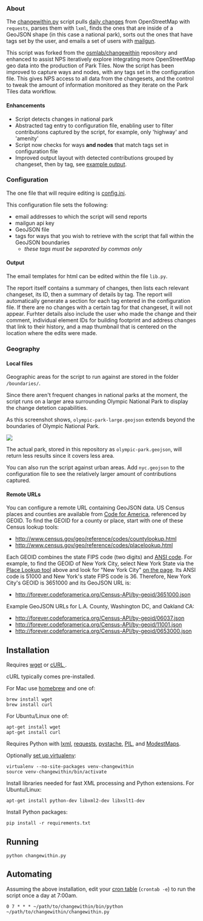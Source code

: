 ### About

The [changewithin.py](https://github.com/mapbox/changewithin/blob/master/changewithin.py) script pulls [daily changes](http://planet.openstreetmap.org/)
from OpenStreetMap with `requests`, parses them with `lxml`, finds the ones that are inside
of a GeoJSON shape (in this case a national park), sorts out the ones that have tags set by the user, and emails a set of users
with [mailgun](http://www.mailgun.com/).

This script was forked from the [osmlab/changewithin](https://github.com/osmlab/changewithin) repository and enhanced to assist NPS iteratively explore integrating more OpenStreetMap geo data into the production of Park Tiles. Now the script has been improved to capture ways and nodes, with any tags set in the configuration file. This gives NPS access to all data from the changesets, and the control to tweak the amount of information monitored as they iterate on the Park Tiles data workflow. 

#### Enhancements
 - Script detects changes in national park
 - Abstracted tag entry to configuration file, enabling user to filter contributions captured by the script, for example, only 'highway' and 'amenity'
 - Script now checks for ways **and nodes** that match tags set in configuration file
 - Improved output layout with detected contributions grouped by changeset, then by tag, see [example output](http://bl.ocks.org/davejohn/raw/1f843639983d55f4116a/). 


### Configuration

The one file that will require editing is [config.ini](https://github.com/mapbox/changewithin/blob/master/config.ini).

This configuration file sets the following: 
 - email addresses to which the script will send reports
 - mailgun api key
 - GeoJSON file 
 - tags for ways that you wish to retrieve with the script that fall within the GeoJSON boundaries
    - *these tags must be separated by commas only*


#### Output

The email templates for html can be edited within
the file `lib.py`. 

The report itself contains a summary of changes, then lists each relevant changeset, its ID, then a summary of details by tag. The report will automatically generate a section for each tag entered in the configuration file. If there are no changes with a certain tag for that changeset, it will not appear. Furhter details also include the user who made the change and their comment, individual element IDs for building footprint and address changes that link to their history, and a map thumbnail that is centered on the location where the edits were made.

### Geography

#### Local files

Geographic areas for the script to run against are stored in the folder `/boundaries/`. 

Since there aren't frequent changes in national parks at the moment, the script runs on a larger area surrounding Olympic National Park to display the change detetion capabilities. 

As this screenshot shows, `olympic-park-large.geojson` extends beyond the boundaries of Olympic National Park.

![](http://i.imgur.com/AOYM2H8.png)

The actual park, stored in this repository as `olympic-park.geojson`, will return less results since it covers less area. 

You can also run the script against urban areas. Add `nyc.geojson` to the configuration file to see the relatively larger amount of contributions captured.


#### Remote URLs

You can configure a remote URL containing GeoJSON data. US Census places and
counties are available from [Code for America](http://codeforamerica.org),
referenced by GEOID. To find the GEOID for a county or place, start with one
of these Census lookup tools:

* http://www.census.gov/geo/reference/codes/countylookup.html
* http://www.census.gov/geo/reference/codes/placelookup.html

Each GEOID combines the state FIPS code (two digits) and
[ANSI code](http://www.census.gov/geo/reference/ansi.html).
For example, to find the GEOID of New York City, select New York State via the
[Place Lookup tool](http://www.census.gov/geo/reference/codes/placelookup.html)
above and look for "New York City" [on the page](http://www.census.gov/geo/reference/codes/data/place/3600000.html).
Its ANSI code is 51000 and New York's state FIPS code is 36. Therefore, New
York City's GEOID is 3651000 and its GeoJSON URL is:

* http://forever.codeforamerica.org/Census-API/by-geoid/3651000.json

Example GeoJSON URLs for L.A. County, Washington DC, and Oakland CA:

* http://forever.codeforamerica.org/Census-API/by-geoid/06037.json
* http://forever.codeforamerica.org/Census-API/by-geoid/11001.json
* http://forever.codeforamerica.org/Census-API/by-geoid/0653000.json

## Installation

Requires [wget](http://www.gnu.org/software/wget/) or [cURL ](http://curl.haxx.se/).

cURL typically comes pre-installed.

For Mac use [homebrew](http://brew.sh/) and one of:

    brew install wget
    brew install curl

For Ubuntu/Linux one of:

    apt-get install wget
    apt-get install curl

Requires Python with [lxml](http://lxml.de/), [requests](http://docs.python-requests.org/),
[pystache](http://defunkt.io/pystache/), [PIL](http://effbot.org/imagingbook/),
and [ModestMaps](https://github.com/stamen/modestmaps-py).

Optionally [set up virtualenv](http://www.virtualenv.org/en/latest/#usage):

    virtualenv --no-site-packages venv-changewithin
    source venv-changewithin/bin/activate

Install libraries needed for fast XML processing and Python extensions.
For Ubuntu/Linux:

    apt-get install python-dev libxml2-dev libxslt1-dev

Install Python packages:
    
    pip install -r requirements.txt

## Running

    python changewithin.py

## Automating

Assuming the above installation, edit your [cron table](https://en.wikipedia.org/wiki/Cron) (`crontab -e`) to run the script once a day at 7:00am.

    0 7 * * * ~/path/to/changewithin/bin/python ~/path/to/changewithin/changewithin.py
